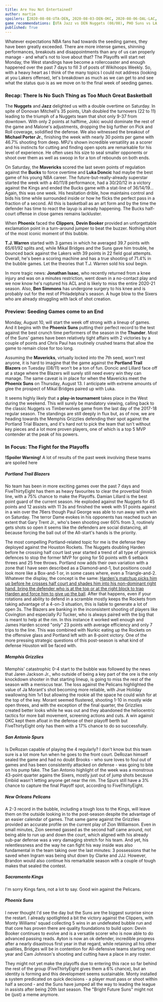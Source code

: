 ```yaml
---
title: Are You Not Entertained?
author: martim
spoilers: [2020-08-08-UTA-DEN, 2020-08-03-DEN-OKC, 2020-08-06-DAL-LAC, 2020-08-09-MIL-DAL, 2020-08-04-PHO-LAC, 2020-08-04-SAC-DAL]
game_recommendations: [UTA Jazz vs DEN Nuggets (08/08), PHO Suns vs LA Clippers (08/04), MIL Bucks vs DAL Mavericks (08/08), DEN Nuggets vs OKC Thunder (08/03)]
published: True
---
```


Whatever expectations NBA fans had towards the seeding games, they have been greatly exceeded. There are more intense games, shinning performances, breakouts and disappointments than any of us can properly manage - and what's not to love about that? The Playoffs will start net Monday, the West standings have become a rollercoaster and enough happened over the past 7 days to fill 3 of posts of Wikihoops Weekly. So, with a heavy heart as I think of the many topics I could not address (looking at you Lakers offense), let's breakdown as much as we can get to and see what the status quo is as we move on to the final week of seeding games.

<!--spoilers-->

### Recap: There Is No Such Thing as Too Much Great Basketball

The **Nuggets** and **Jazz** delighted us with a double overtime on Saturday. In spite of Donovan Mitchell's 35 points, Utah doubled the turnovers (22 to 11) leading to the triumph of a Nuggets team that shot only 9-37 from downtown. With only 2 points at halftime, Jokic would dominate the rest of the game and Malone's adjustments, dropping the big further on Pick and Roll coverage, solidified the defense. We also witnessed the breakout of **Michael Porter Jr.**, finishing the week with nearly 30 points per game with 46.7% shooting from deep. MPJ's shown incredible versatility as a scorer and his instincts for cutting and finding open spots are remarkable for his level of experience. He often uses his size to seal smaller opponents or shoot over them as well as swoop in for a ton of rebounds on both ends.

On Saturday, the **Mavericks** scored the last seven points of regulation against the **Bucks** to force overtime and **Luka Doncic** had maybe the best game of his young NBA career. The future-but-really-already superstar started the week with a 40/11/8 performance, had a 30/20/12 in a victory against the Kings and ended the Bucks game with a stat-line of 36/14/19... Again, this was one week. His hesitation drible, how maintains control and bids his time while surrounded inside or how he flicks the perfect pass in a fraction of a second. All this is basketball as an art form and by the time the defender has time to react the layup is already happening. The Bucks half-court offense in close games remains lackluster.

When **Phoenix** faced the **Clippers**, **Devin Booker** provided an unforgettable exclamation point in a turn-around jumper to beat the buzzer. Nothing short of the most iconic moment of this bubble.

**T.J. Warren** started with 3 games in which he averaged 39.7 points with 65/61/92 splits and, while Mikal Bridges and the Suns gave him trouble, he bounced back against the Lakers with 39 points in 22 field goal attempts. Overall, he's been a scoring machine and has a true shooting of 71.4% in the bubble games. Let the theories that T.J. Warren sold his soul begin.

In more tragic news: **Jonathan Isaac**, who recently returned from a knee injury and was on a minutes restriction, went down in a no-contact play and we now know he's ruptured his ACL and is likely to miss the entire 2020-21 season. Also, **Ben Simmons** has undergone surgery to his knee and is probably out for the rest of Philadelphia's season. A huge blow to the Sixers who are already struggling with lack of shot creation.

### Preview: Seeding Games come to an End
 
Monday, August 10, will start the week off strong with a lineup of games. And it begins with the **Phoenix Suns** putting their perfect record to the test against the best crunch time performers of the season in the **Thunder**. Most of the Suns' games have been relatively tight affairs with 2 victories by a couple of points and Chris Paul has routinely crushed teams that allow the game to remain close for too long.

Assuming the **Mavericks**, virtually locked into the 7th seed, won't rest anyone, it is hard to imagine that the game against the **Portland Trail Blazers** on Tuesday (08/11) won't be a ton of fun. Doncic and Lillard face off at a stage where the Blazers will surely still need every win they can manage. The same caveat is in place for when the Mavericks meet the **Phoenix Suns** on Thursday, August 13. I anticipate with extreme amounts of glee the prospect of Mikal Bridges paired up with Luka.

It seems highly likely that a **play-in tournament** takes place in the West during the weekend. This will surely be mandatory viewing, calling back to the classic Nuggets vs Timberwolves game from the last day of the 2017-18 regular season. The standings are still deeply in flux but, as of now, we are heading towards the Memphis Grizzlies defending their spot against the Portland Trial Blazers, and it's hard not to pick the team that isn't without key pieces and a lot more proven players, one of which is a top 5 MVP contender at the peak of his powers.

### In Focus: The Fight for the Playoffs

**!Spoiler Warning!** A lot of results of the past week involving these teams are spoiled here

##### Portland Trail Blazers

No team has been in more exciting games over the past 7 days and FiveThirtyEight has them as heavy favourites to clear the proverbial finish line, with a 75% chance to make the Playoffs. Damian Lillard is the best point guard of the current season. He exploded against the Nuggets for 45 points and 12 assists with 11 3s and finished the week with 51 points against in a win over the 76ers though Paul George was able to run away with a win on Saturday. The terror Dame evokes in his opponents has reached such an extent that Gary Trent Jr., who's been shooting over 60% from 3, routinely gets shots so open it seems like the defenders are social distancing, all because forcing the ball out of the All-start's hands is the priority.

The most compelling Portland-related topic for me is the defense they deployed against the Houston Rockets. The Nuggets doubling Harden before he crossing half court last year started a trend of all type of gimmick defences to stop the former MVP for going for 50 points with 6 setback threes and 25 free throws. Portland now adds their own variation with a zone that I have seen described as a Diamond-and-1, but positions could look more like a Box-and-1 or, in some cases where, even a Triangle-and-2. Whatever the display, the concept is the same: [Harden's matchup picks him up before he crosses half court and shades him into his non-dominant right hand, bring the defender who is at the top or at the right block to trap Harden and force him to give up the ball](https://i.imgur.com/qcAjijc.png). After that happens, even if your rotations and ability to defend in a scramble mostly keeps the Rockets from taking advantage of a 4-on-3 situation, this is liable to generate a lot of open 3s. The Blazers are banking in the inconsistent shooting of players like Covington and especially PJ Tucker, who is always paired with the big that is meant to help at the rim. In this instance it worked well enough and James Harden scored "only" 23 points with average efficiency and only 7 trips to the line. This was combined with Nurkic eating up the Rockets on the offensive glass and Portland left with an 8-point victory. One of the more pressing strategic questions of this post-season is what kind of defense Houston will be faced with.

##### Memphis Grizzlies

Memphis' catastrophic 0-4 start to the bubble was followed by the news that Jaren Jackson Jr., who outside of being a key part of the ore is the only knockdown shooter in that starting lineup, is going to miss the rest of the season with a meniscus tear. The loss against the Pelicans highlighted the value of Ja Morant's shot becoming more reliable, with Jrue Holiday swallowing him 1v1 but allowing the rookie all the space he could wish for at the top of the key. Morant seemed flustered, shooting 1-10 in mostly wide open threes, and with the exception of the final quarter, the Grizzlies created better looks while he was out and they abandoned the heliocentric tactics for more ball movement, screening actions and cuts. A win against OKC kept them afloat in the defense of their playoff berth but FiveThirtyEight only has them with a 17% chance to do so successfully.

##### San Antonio Spurs

Is DeRozan capable of playing the 4 regularly? I don't know but this team sure is a lot more fun when he goes to the front court. DeRozan himself sealed the game and had no doubt Brooks - who sure loves to foul out of games and has been consistently attacked on defense - was going to bite on his pump fake. The San Antonio highlight of the week was a monstrous 43-point quarter agains the Sixers, mostly just out of jump shots because Embiid wasn't letting anyone get near the rim. The Spurs still have a 3% chance to capture the final Playoff spot, according to FiveThirtyEight.

##### New Orleans Pelicans

A 2-3 record in the bubble, including a tough loss to the Kings, will leave them on the outside looking in to the post-season despite the advantage of an easier calendar of games. That same game against the Grizzlies provided an accurate profile on the current play of Zion Williamson. Even in small minutes, Zion seemed gassed as the second half came around, not being able to run up and down the court, which aligned with his already sub-par defense was a very damaging stretch for his team. And yet, his relentlessness and the way he can fight his way inside was also fundamental in the team taking over the last minutes: 3 possessions that he saved when Ingram was being shut down by Clarke and JJJ. However, Brandon would also continue his remarkable season with a couple of tough makes that sealed the contest.

##### Sacramento Kings

I'm sorry Kings fans, not a lot to say. Good win against the Pelicans.

##### Phoenix Suns

I never thought I'd see the day but the Suns are the biggest surprise since the restart. I already spotlighted a bit the victory against the Clippers, with Monty Williams' squad collecting 5 wins in an undefeated bubble run and that core has proven there are quality foundations to build upon: Devin Booker continues to evolve and is a versatile scorer who is now able to do advanced passing reads. Ayton is now an ok defender, incredible progress after a nearly disastrous first year in that regard, while retaining all his other qualities, Bridges will be in contention for All-defensive teams starting next year and Cam Johnson's shooting and cutting have a place in any roster. 

They might not yet make the playoffs due to entering this race so far behind the rest of the group (FiveThirtyEight gives them a 6% chance), but an identity is forming and this development seems sustainable. Monty installed a system predicated on quick decisions - a player must pass or shoot within half a second - and the Suns have jumped all the way to leading the league in assists after being 20th last season. The "Bright Future Suns" might not be (just) a meme anymore.
